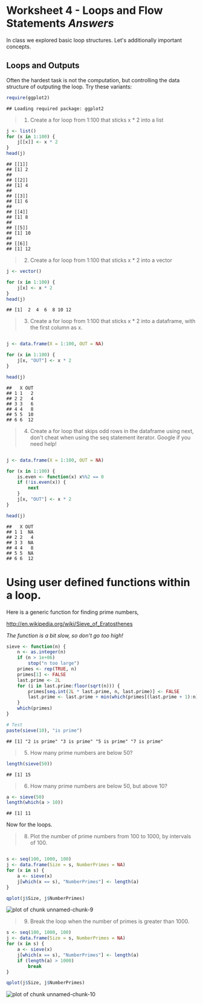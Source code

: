 Worksheet 4 - Loops and Flow Statements *Answers*
======================================

In class we explored basic loop structures. Let's additionally important concepts.

Loops and Outputs
----------------

Often the hardest task is not the computation, but controlling the data structure of outputing the loop. Try these variants:


```r
require(ggplot2)
```

```
## Loading required package: ggplot2
```


> 1. Create a for loop from 1:100 that sticks x * 2 into a list


```r
j <- list()
for (x in 1:100) {
    j[[x]] <- x * 2
}
head(j)
```

```
## [[1]]
## [1] 2
## 
## [[2]]
## [1] 4
## 
## [[3]]
## [1] 6
## 
## [[4]]
## [1] 8
## 
## [[5]]
## [1] 10
## 
## [[6]]
## [1] 12
```


> 2. Create a for loop from 1:100 that sticks x * 2 into a vector


```r
j <- vector()

for (x in 1:100) {
    j[x] <- x * 2
}
head(j)
```

```
## [1]  2  4  6  8 10 12
```


> 3. Create a for loop from 1:100 that sticks x * 2 into a dataframe, with the first column as x. 


```r

j <- data.frame(X = 1:100, OUT = NA)

for (x in 1:100) {
    j[x, "OUT"] <- x * 2
}

head(j)
```

```
##   X OUT
## 1 1   2
## 2 2   4
## 3 3   6
## 4 4   8
## 5 5  10
## 6 6  12
```


> 4. Create a for loop that skips odd rows in the dataframe using next, don't cheat when using the seq statement iterator. Google if you need help! 


```r

j <- data.frame(X = 1:100, OUT = NA)

for (x in 1:100) {
    is.even <- function(x) x%%2 == 0
    if (!is.even(x)) {
        next
    }
    j[x, "OUT"] <- x * 2
}

head(j)
```

```
##   X OUT
## 1 1  NA
## 2 2   4
## 3 3  NA
## 4 4   8
## 5 5  NA
## 6 6  12
```



Using user defined functions within a loop.
===========================================
Here is a generic function for finding prime numbers, 

http://en.wikipedia.org/wiki/Sieve_of_Eratosthenes

*The function is a bit slow, so don't go too high!*



```r
sieve <- function(n) {
    n <- as.integer(n)
    if (n > 1e+06) 
        stop("n too large")
    primes <- rep(TRUE, n)
    primes[1] <- FALSE
    last.prime <- 2L
    for (i in last.prime:floor(sqrt(n))) {
        primes[seq.int(2L * last.prime, n, last.prime)] <- FALSE
        last.prime <- last.prime + min(which(primes[(last.prime + 1):n]))
    }
    which(primes)
}

# Test
paste(sieve(10), "is prime")
```

```
## [1] "2 is prime" "3 is prime" "5 is prime" "7 is prime"
```


> 5. How many prime numbers are below 50?


```r
length(sieve(50))
```

```
## [1] 15
```


> 6. How many prime numbers are below 50, but above 10?


```r
a <- sieve(50)
length(which(a > 10))
```

```
## [1] 11
```


Now for the loops.

> 8. Plot the number of prime numbers from 100 to 1000, by intervals of 100. 

```r

s <- seq(100, 1000, 100)
j <- data.frame(Size = s, NumberPrimes = NA)
for (x in s) {
    a <- sieve(x)
    j[which(x == s), "NumberPrimes"] <- length(a)
}

qplot(j$Size, j$NumberPrimes)
```

![plot of chunk unnamed-chunk-9](figure/unnamed-chunk-9.png) 


> 9. Break the loop when the number of primes is greater than 1000. 


```r
s <- seq(100, 1000, 100)
j <- data.frame(Size = s, NumberPrimes = NA)
for (x in s) {
    a <- sieve(x)
    j[which(x == s), "NumberPrimes"] <- length(a)
    if (length(a) > 1000) 
        break
}

qplot(j$Size, j$NumberPrimes)
```

![plot of chunk unnamed-chunk-10](figure/unnamed-chunk-10.png) 

